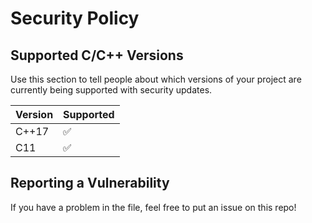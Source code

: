 # Security Policy

## Supported C/C++ Versions

Use this section to tell people about which versions of your project are
currently being supported with security updates.

| Version | Supported          |
| ------- | ------------------ |
| C++17   | :white_check_mark: |
| C11   | :white_check_mark: |


## Reporting a Vulnerability

If you have a problem in the file, feel free to put an issue on this repo!
